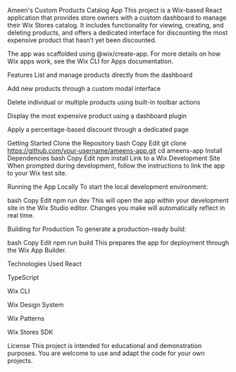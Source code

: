 Ameen's Custom Products Catalog App
This project is a Wix-based React application that provides store owners with a custom dashboard to manage their Wix Stores catalog. It includes functionality for viewing, creating, and deleting products, and offers a dedicated interface for discounting the most expensive product that hasn’t yet been discounted.

The app was scaffolded using @wix/create-app.
For more details on how Wix apps work, see the Wix CLI for Apps documentation.

Features
List and manage products directly from the dashboard

Add new products through a custom modal interface

Delete individual or multiple products using built-in toolbar actions

Display the most expensive product using a dashboard plugin

Apply a percentage-based discount through a dedicated page

Getting Started
Clone the Repository
bash
Copy
Edit
git clone https://github.com/your-username/ameens-app.git
cd ameens-app
Install Dependencies
bash
Copy
Edit
npm install
Link to a Wix Development Site
When prompted during development, follow the instructions to link the app to your Wix test site.

Running the App Locally
To start the local development environment:

bash
Copy
Edit
npm run dev
This will open the app within your development site in the Wix Studio editor. Changes you make will automatically reflect in real time.

Building for Production
To generate a production-ready build:

bash
Copy
Edit
npm run build
This prepares the app for deployment through the Wix App Builder.

Technologies Used
React

TypeScript

Wix CLI

Wix Design System

Wix Patterns

Wix Stores SDK

License
This project is intended for educational and demonstration purposes. You are welcome to use and adapt the code for your own projects.
